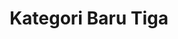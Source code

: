 ---
layout: archive-categories
title: Kategori Baru Tiga
slug: kategori-baru-3
menu: false
submenu: false
order: 4
description: >
  Ini adalah contoh kategori baru tiga (3)
---